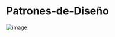 # Patrones-de-Diseño
![image](https://github.com/ArmandoMontielGarcia1/Patrones-de-Dise-o/assets/144396511/6f1dd01e-8d02-4e49-a2a1-d697a5536524)
